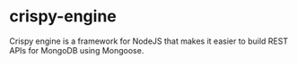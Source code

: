 # crispy-engine
Crispy engine is a framework for NodeJS that makes it easier to build REST APIs for MongoDB using Mongoose. 
